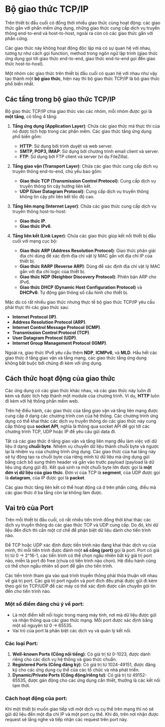 # Bộ giao thức TCP/IP

Trên thiết bị đầu cuối có đồng thời nhiều giao thức cùng hoạt động: các giao thức gắn với phần mềm ứng dụng, những giao thức cung cấp dịch vụ truyền thông end-to-end và host-to-host, ngoài ra còn có các giao thức gắn với phần cứng. 

Các giao thức này không hoạt động độc lập mà có sự quan hệ với nhau, tương tự như cách gọi function, method trong ngôn ngữ lập trình (giao thức ứng dụng gọi tới giao thức end-to-end, giao thức end-to-end gọi đến giao thức host-to-host).

Một nhóm các giao thức trên thiết bị đầu cuối có quan hệ với nhau như vậy tạo thành một **bộ giao thức**, hiện nay thì bộ giao thức TCP/IP là bộ giao thức phổ biến nhất.

## Các tầng trong bộ giao thức TCP/IP

Bộ giao thức TCP/IP chia giao thức vào các nhóm, mỗi nhóm được gọi là **một tầng**, có tổng 4 tầng:

1. **Tầng ứng dụng (Application Layer)**: Chứa các giao thức mà thực thi của nó được tích hợp trong các phần mềm. Các giao thức tầng ứng dụng phổ biến gồm:
   - **HTTP**: Sử dụng bởi trình duyệt và web server.
   - **SMTP, POP3, IMAP**: Sử dụng bởi chương trình email client và server.
   - **FTP**: Sử dụng bởi FTP client và server (ví dụ FileZilla).

2. **Tầng giao vận (Transport Layer)**: Chứa các giao thức cung cấp dịch vụ truyền thông end-to-end, chủ yếu bao gồm:
   - **Giao thức TCP (Transmission Control Protocol)**: Cung cấp dịch vụ truyền thông tin cậy hướng liên kết.
   - **UDP (User Datagram Protocol)**: Cung cấp dịch vụ truyền thông không tin cậy phi liên kết tốc độ cao.

3. **Tầng liên mạng (Internet Layer)**: Chứa các giao thức cung cấp dịch vụ truyền thông host-to-host:
   - **Giao thức IP**.
   - **Giao thức IPv6**.

4. **Tầng liên kết (Link Layer)**: Chứa các giao thức giúp kết nối thiết bị đầu cuối với mạng cục bộ:
   - **Giao thức ARP (Address Resolution Protocol)**: Giao thức phân giải địa chỉ dùng để xác định địa chỉ vật lý MAC gắn với địa chỉ IP của thiết bị.
   - **Giao thức RARP (Reverse ARP)**: Dùng để xác định địa chỉ vật lý MAC gắn với địa chỉ logic của thiết bị.
   - **Giao thức NDP (Neighbor Discovery Protocol)**: Phiên bản ARP cho IPv6.
   - **Giao thức DHCP (Dynamic Host Configuration Protocol)** và **DHCPv6**: Tự động gán thông số cấu hình cho thiết bị.

Mặc dù có rất nhiều giao thức nhưng thực tế bộ giao thức TCP/IP yêu cầu phải thực thi các giao thức sau:
- **Internet Protocol (IP)**.
- **Address Resolution Protocol (ARP)**.
- **Internet Control Message Protocol (ICMP)**.
- **Transmission Control Protocol (TCP)**.
- **User Datagram Protocol (UDP)**.
- **Internet Group Management Protocol (IGMP)**.

Ngoài ra, giao thức IPv6 yêu cầu thêm **NDP**, **ICMPv6**, và **MLD**. Hầu hết các giao thức ở tầng giao vận và tầng mạng, các giao thức tầng ứng dụng không bắt buộc bởi chúng đi kèm với ứng dụng.

## Cách thức hoạt động của giao thức

Các ứng dụng có các giao thức khác nhau, và các giao thức này luôn đi kèm và được tích hợp thành một module của chương trình. Ví dụ, **HTTP** luôn đi kèm với hệ thống phần mềm web.

Trên hệ điều hành, các giao thức của tầng giao vận và tầng liên mạng được cung cấp ở dạng các chương trình con của hệ thống. Các chương trình ứng dụng có thể khai thác các dịch vụ truyền thông do các giao thức này cung cấp thông qua **socket API**, nghĩa là thông qua socket API để gọi tới các chương trình TCP, UDP hoặc IP để yêu cầu gửi data đi.

Tất cả các giao thức ở tầng giao vận và tầng liên mạng đều làm việc với dữ liệu ở dạng **chuỗi byte**. Nhiệm vụ chuyển dữ liệu thành chuỗi byte và ngược lại là nhiệm vụ của chương trình ứng dụng. Các giao thức của hai tầng này sẽ tự động tạo ra chuỗi byte của riêng mình từ dữ liệu mà ứng dụng gửi bằng cách bổ sung thêm header và gắn vào trước payload (payload là dữ liệu ứng dụng gửi đi). Kết quả sinh ra một chuỗi byte lớn được gọi là **một đơn vị dữ liệu của giao thức**. Đơn vị của TCP là **segment**, của UDP được gọi là **datagram**, của IP được gọi là **packet**.

Các giao thức tầng liên kết có thể hoạt động cả ở trên phần cứng, điều mà các giao thức ở ba tầng còn lại không làm được. 

## Vai trò của Port

Trên mỗi thiết bị đầu cuối, có rất nhiều tiến trình đồng thời khai thác các dịch vụ truyền thông do các giao thức TCP và UDP cung cấp. Do đó, khi dữ liệu đến đích thì cần một cơ chế để phân biệt dữ liệu dành cho tiến trình nào.

Để TCP hoặc UDP xác định được tiến trình nào đang khai thác dịch vụ của mình, thì mỗi tiến trình được đánh một **số cổng (port)** gọi là port. Port có giá trị từ 0 -> 2^16-1, các tiến trình có thể chọn ngẫu nhiên bất kỳ giá trị port nào, miễn là port đó free (chưa có tiến trình nào chọn). Hệ điều hành cũng có thể chọn ngẫu nhiên số port để gắn cho tiến trình.

Các tiến trình tham gia vào quá trình truyền thông phải thỏa thuận với nhau về giá trị port. Các giá trị port nguồn và port đích đều phải được gửi đi kèm theo gói tin TCP/UDP để các máy có thể xác định được cần chuyển gói tin đến cho tiến trình nào.

### Một số điểm đáng chú ý về port:

- Là một điểm kết nối logic trong mạng máy tính, nơi mà dữ liệu được gửi và nhận thông qua các giao thức mạng. Mỗi port được xác định bằng một số nguyên từ 0 -> 65535.
- Vai trò của port là phân biệt các dịch vụ và quản lý kết nối.

### Các loại Port:

1. **Well-known Ports (Cổng nổi tiếng)**: Có giá trị từ 0-1023, được dành riêng cho các dịch vụ hệ thống và giao thức chuẩn.
2. **Registered Ports (Cổng đăng ký)**: Có giá trị từ 1024-49151, được đăng ký cho các ứng dụng cụ thể của các tổ chức và nhà phát triển.
3. **Dynamic/Private Ports (Cổng động/riêng tư)**: Có giá trị từ 49152-65535, được gán động cho các ứng dụng cần thiết, thường là các kết nối tạm thời.

### Cách hoạt động của port:

Khi một thiết bị muốn giao tiếp với một dịch vụ cụ thể trên mạng thì nó sẽ gửi dữ liệu đến một địa chỉ IP và một port cụ thể. Khi đó, trên nơi nhận được request sẽ lắng nghe và tiếp nhận các request trên port này.
